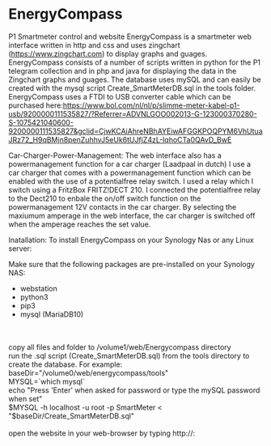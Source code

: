 # EnergyCompass
P1 Smartmeter control and website
EnergyCompass is a smartmeter web interface written in http and css and uses zingchart (https://www.zingchart.com) to display graphs and guages.
EnergyCompass consists of a number of scripts written in python for the P1 telegram collection and in php and java for displaying the data in the
Zingchart graphs and guages. 
The database uses mySQL and can easily be created with the mysql script Create_SmartMeterDB.sql in the tools folder.
EnergyCompass uses a FTDI to USB converter cable which can be purchased here:https://www.bol.com/nl/nl/p/slimme-meter-kabel-p1-usb/9200000111535827/?Referrer=ADVNLGOO002013-G-123000370280-S-1075421040600-9200000111535827&gclid=CjwKCAiAhreNBhAYEiwAFGGKPOQPYM6VhUtuaJRz72_H9qBMjn8penZuhhvJ5eUk6tUJfjZ4zL-IqhoCTa0QAvD_BwE

Car-Charger-Power-Management:
The web interface also has a powermanagement function for a car charger (Laadpaal in dutch) I use a car charger that comes with a powermanagement
function which can be enabled with the use of a potentialfree relay switch. I used a relay which I switch using a FritzBox FRITZ!DECT 210.
I connected the potentialfree relay to the Dect210 to enbale the on/off switch function on the powermanagement 12V contacts in the car charger.
By selecting the maxiumum amperage in the web interface, the car charger is switched off when the amperage reaches the set value.

Inatallation:
To install EnergyCompass on your Synology Nas or any Linux server:

Make sure that the following packages are pre-installed on your Synology NAS:
- webstation
- python3
- pip3
- mysql (MariaDB10)
<br>
<br>
copy all files and folder to /volume1/web/Energycompass directory
<br>
run the .sql script (Create_SmartMeterDB.sql) from the tools directory to create the database.
For example:<br>
baseDir="/volume0/web/energycompass/tools"<br>
MYSQL=`which mysql`<br>
echo "Press 'Enter' when asked for password or type the mySQL password when set" <br>
$MYSQL -h localhost -u root -p SmartMeter < "$baseDir/Create_SmartMeterDB.sql"
<br>
<br>
open the website in your web-browser by typing http://<ip-adress>:<portnumber of webserver>
